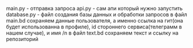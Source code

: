 main.py - отправка запроса
api.py - сам апи который нужно запустить
database.py - файл создания базы данных и обработки запросов
в файл main.bd сохраняем данные пользователя, а именно ссылка на гит(она будет использованна в профиле), id стороннего сервиса(телеграмм в нашем случае), и имя /n
в файл text.bd сохраняем текст и ссылку на репозиторий
